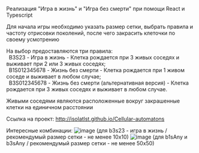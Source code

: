 Реализация "Игра в жизнь" и "Игра без смерти" при помощи React и Typescript

Для начала игры необходимо указать размер сетки, выбрать правила и частоту отрисовки поколений, после чего закрасить клеточки по своему усмотрению

На выбор предоставляются три правила:  
&ensp;B3S23 - Игра в жизнь - Клетка рождается при 3 живых соседях и выживает при 2 или 3 живых соседях;  
&ensp;B1S012345678 - Жизнь без смерти - Клетка рождается при 1 живом соседе и выживает в любом случае;  
&ensp;B3S012345678 - Жизнь без смерти (альтернативная версия) - Клетка рождается при 3 живых соседях и выживает в любом случае.

Живыми соседями являются расположенные вокруг закрашенные клетки на единичном расстоянии 

Ссылка на проект: http://isolatlst.github.io/Cellular-automatons

Интересные комбинации:
![image](https://user-images.githubusercontent.com/111023582/210445768-1639ffe1-3a69-490a-8ba5-46742058ff68.png)
(для b3s23 - игра в жизнь / рекомендумый размер сетки - не менее 10х10)
![image](https://user-images.githubusercontent.com/111023582/210446120-c3ee3826-26e9-4db9-a984-8b120c45c33d.png)
(для b1sAny и b3sAny / рекомендумый размер сетки - не менее 50х50)
